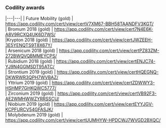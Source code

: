 
### Codility awards
|---|---|
| Future Mobility (gold) | https://app.codility.com/cert/view/certV7XM67-BBH58TAANDFV3KGT/   
| Bromum 2018 (gold)     | https://app.codility.com/cert/view/cert7N4E6K-A8V9RCXQ4UK6D7WS/   
|Krypton 2018 (gold)     | https://app.codility.com/cert/view/certJWZEEH-3E5YENQTS9T8X67Y/   
| Arsenicum 2018 (gold)  | https://app.codility.com/cert/view/certPZ83ZM-272BWQVQBMMEYCPS/   
| Rubidium 2018 (gold)   | https://app.codility.com/cert/view/certENJC74-YJ9N4GGMSDT95ATC/  
| Strontium 2019 (gold)  | https://app.codility.com/cert/view/certHQEGNQ-DKWRWR3QPH7WVBAZ/  
| Yttrium 2019 (gold)    | https://app.codility.com/cert/view/certZDWWY3-HSHMP7GHKQWC5777/  
| Zirconium 2019 (gold)  | https://app.codility.com/cert/view/certVB92F3-AE2WMHWWZYRRSSCU/  
| Niobium 2019 (gold)    | https://app.codility.com/cert/view/certEYYJGV-KCPFURCV54GFASJK/   
| Molybdenum 2019 (gold) | https://app.codility.com/cert/view/certUUMHYW-HPDCWJ7WVGD2BXQC/
